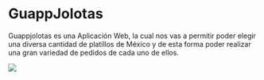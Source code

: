 # GuappJolotas
<p>Guappjolotas es una Aplicación Web, la cual nos vas a permitir poder elegir una diversa cantidad de platillos de México y de esta forma poder realizar una gran variedad de pedidos de cada uno de ellos.</p>
<img src="https://i.imgur.com/u00Ttjs.jpg" >
